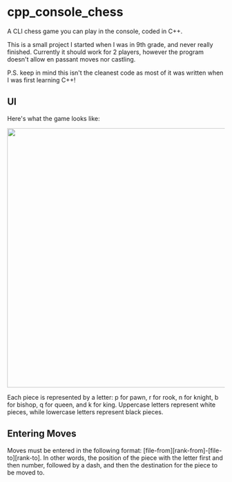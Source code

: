 # cpp_console_chess
A CLI chess game you can play in the console, coded in C++.

This is a small project I started when I was in 9th grade, and never really finished.
Currently it should work for 2 players, however the program doesn't allow en passant moves nor castling.

P.S. keep in mind this isn't the cleanest code as most of it was written when I was first learning C++!

## UI
Here's what the game looks like:
<!-- <image src="https://user-images.githubusercontent.com/64991518/224203536-b17b5fb7-14af-4de9-a5ff-4e81ff70635d.png" width=600> -->
<image src="https://user-images.githubusercontent.com/64991518/224524711-db98387d-6070-4c11-b9a2-a1d8c5cb6f24.png" width=600>

Each piece is represented by a letter: p for pawn, r for rook, n for knight, b for bishop, q for queen, and k for king.
Uppercase letters represent white pieces, while lowercase letters represent black pieces.
  
## Entering Moves
Moves must be entered in the following format: [file-from][rank-from]-[file-to][rank-to]. 
In other words, the position of the piece with the letter first and then number, followed by a dash, and then the destination for the piece to be moved to.
